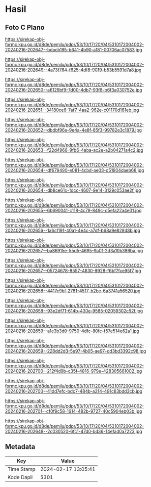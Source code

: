 # Hasil

## Foto C Plano

https://sirekap-obj-formc.kpu.go.id/d8de/pemilu/pdpr/53/10/17/20/04/5310172004002-20240216-202647--bdacb195-b641-4b90-a181-00706ac07583.jpg

https://sirekap-obj-formc.kpu.go.id/d8de/pemilu/pdpr/53/10/17/20/04/5310172004002-20240216-202649--4a73f764-f625-4df8-9019-b53b5591d7a8.jpg

https://sirekap-obj-formc.kpu.go.id/d8de/pemilu/pdpr/53/10/17/20/04/5310172004002-20240216-202650--a6129bf9-7d00-4db7-93f8-b6f3a030752e.jpg

https://sirekap-obj-formc.kpu.go.id/d8de/pemilu/pdpr/53/10/17/20/04/5310172004002-20240216-202651--34180ce6-7af7-4aa2-962e-c01170d161eb.jpg

https://sirekap-obj-formc.kpu.go.id/d8de/pemilu/pdpr/53/10/17/20/04/5310172004002-20240216-202652--dbdbf96e-9e4a-4e8f-85f3-99782e3c1879.jpg

https://sirekap-obj-formc.kpu.go.id/d8de/pemilu/pdpr/53/10/17/20/04/5310172004002-20240216-202653--f22d4966-9fb6-4aba-ac2e-a2b04271a4c2.jpg

https://sirekap-obj-formc.kpu.go.id/d8de/pemilu/pdpr/53/10/17/20/04/5310172004002-20240216-202654--df679490-e081-4cbd-ae03-d51904daeb68.jpg

https://sirekap-obj-formc.kpu.go.id/d8de/pemilu/pdpr/53/10/17/20/04/5310172004002-20240216-202654--db8ce61c-1dcc-4607-9e14-3129c053ae2f.jpg

https://sirekap-obj-formc.kpu.go.id/d8de/pemilu/pdpr/53/10/17/20/04/5310172004002-20240216-202655--6b690041-c118-4c79-849c-d5efa22a4e01.jpg

https://sirekap-obj-formc.kpu.go.id/d8de/pemilu/pdpr/53/10/17/20/04/5310172004002-20240216-202656--1a6c1191-40a1-4e4c-a7df-b68a9e82948b.jpg

https://sirekap-obj-formc.kpu.go.id/d8de/pemilu/pdpr/53/10/17/20/04/5310172004002-20240216-202657--ba86915e-55d5-4695-9a0f-2d3a10b386ba.jpg

https://sirekap-obj-formc.kpu.go.id/d8de/pemilu/pdpr/53/10/17/20/04/5310172004002-20240216-202657--05724678-8557-4830-8928-f6bf7fce95f7.jpg

https://sirekap-obj-formc.kpu.go.id/d8de/pemilu/pdpr/53/10/17/20/04/5310172004002-20240216-202658--4417c9bf-2761-4517-b2be-6a3741a56520.jpg

https://sirekap-obj-formc.kpu.go.id/d8de/pemilu/pdpr/53/10/17/20/04/5310172004002-20240216-202658--93e2df71-614b-430e-9585-02059302c52f.jpg

https://sirekap-obj-formc.kpu.go.id/d8de/pemilu/pdpr/53/10/17/20/04/5310172004002-20240216-202659--a1e3b3d0-9750-4dfc-80fc-f57e514e62a1.jpg

https://sirekap-obj-formc.kpu.go.id/d8de/pemilu/pdpr/53/10/17/20/04/5310172004002-20240216-202659--228dd2d3-5e97-4b05-ae97-dd3bd3392c98.jpg

https://sirekap-obj-formc.kpu.go.id/d8de/pemilu/pdpr/53/10/17/20/04/5310172004002-20240216-202700--212f4d9b-c35f-4816-979e-428305661002.jpg

https://sirekap-obj-formc.kpu.go.id/d8de/pemilu/pdpr/53/10/17/20/04/5310172004002-20240216-202700--41dd7efc-bdc7-484b-a214-491c83bdd3cb.jpg

https://sirekap-obj-formc.kpu.go.id/d8de/pemilu/pdpr/53/10/17/20/04/5310172004002-20240216-202701--cf0f9c58-1614-482b-9727-40c5904eb03b.jpg

https://sirekap-obj-formc.kpu.go.id/d8de/pemilu/pdpr/53/10/17/20/04/5310172004002-20240216-202648--2c030520-6fc1-47d0-bd36-14efad0a7223.jpg


## Metadata

| Key        | Value               |
| ---------- | ------------------- |
| Time Stamp | 2024-02-17 13:05:41 |
| Kode Dapil | 5301                |



